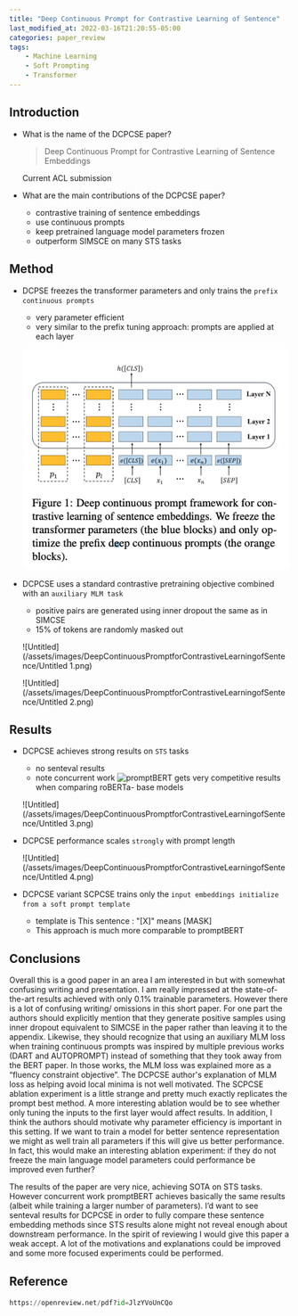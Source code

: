 ```yaml
---
title: "Deep Continuous Prompt for Contrastive Learning of Sentence"
last_modified_at: 2022-03-16T21:20:55-05:00
categories: paper_review
tags:
    - Machine Learning
    - Soft Prompting
    - Transformer
---
```


## Introduction

- What is the name of the DCPCSE paper?
    
    > Deep Continuous Prompt for Contrastive Learning of Sentence
    Embeddings
    > 
    
    Current ACL submission
    
- What are the main contributions of the DCPCSE paper?
    - contrastive training of sentence embeddings
    - use continuous prompts
    - keep pretrained language model parameters frozen
    - outperform SIMSCE on many STS tasks

## Method

- DCPSE freezes the transformer parameters and only trains the `prefix continuous prompts`
    - very parameter efficient
    - very similar to the prefix tuning approach: prompts are applied at each layer
    
    ![Untitled](/assets/images/DeepContinuousPromptforContrastiveLearningofSentence/Untitled.png)
    
- DCPCSE uses a standard contrastive pretraining objective combined with an `auxiliary MLM task`
    - positive pairs are generated using inner dropout the same as in SIMCSE
    - 15% of tokens are randomly masked out
    
    ![Untitled](/assets/images/DeepContinuousPromptforContrastiveLearningofSentence/Untitled 1.png)
    
    ![Untitled](/assets/images/DeepContinuousPromptforContrastiveLearningofSentence/Untitled 2.png)
    

## Results

- DCPCSE achieves strong results on `STS` tasks
    - no senteval results
    - note concurrent work ![promptBERT](https://ethankim00.github.io./paper_review/PromptBERTimprovingBERTsentenceembeddingswithprompts/) gets very competitive results when comparing roBERTa- base models
    
    ![Untitled](/assets/images/DeepContinuousPromptforContrastiveLearningofSentence/Untitled 3.png)
    
- DCPCSE performance scales `strongly` with prompt length
    
    ![Untitled](/assets/images/DeepContinuousPromptforContrastiveLearningofSentence/Untitled 4.png)
    
- DCPCSE variant SCPCSE trains only the `input embeddings initialize from a soft prompt template`
    - template is This sentence : "[X]" means [MASK]
    - This approach is much more comparable to promptBERT

## Conclusions

Overall this is a good paper in an area I am interested in but with somewhat confusing writing and presentation. I am really impressed at the state-of-the-art results achieved with only 0.1% trainable parameters. However there is a lot of confusing writing/ omissions in this short paper. For one part the authors should explicitly mention that they generate positive samples using inner dropout equivalent to SIMCSE in the paper rather than leaving it to the appendix. Likewise, they should recognize that using an auxiliary MLM loss when training continuous prompts was inspired by multiple previous works (DART and AUTOPROMPT) instead of something that they took away from the BERT paper. In those works, the MLM loss was explained more as a “fluency constraint objective”. The DCPCSE author's explanation of MLM loss as helping avoid local minima is not well motivated. The SCPCSE ablation experiment is a little strange and pretty much exactly replicates the prompt best method. A more interesting ablation would be to see whether only tuning the inputs to the first layer would affect results. In addition, I think the authors should motivate why parameter efficiency is important in this setting. If we want to train a model for better sentence representation we might as well train all parameters if this will give us better performance. In fact, this would make an interesting ablation experiment: if they do not freeze the main language model parameters could performance be improved even further?

The results of the paper are very nice, achieving SOTA on STS tasks. However concurrent work promptBERT achieves basically the same results (albeit while training a larger number of parameters). I’d want to see senteval results for DCPCSE in order to fully compare these sentence embedding methods since STS results alone might not reveal enough about downstream performance. In the spirit of reviewing I would give this paper a weak accept. A lot of the motivations and explanations could be improved and some more focused experiments could be performed. 

## Reference

```python
https://openreview.net/pdf?id=JlzYVoUnCQo
```